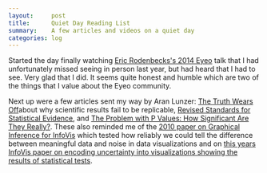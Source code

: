 ```yaml
---
layout:     post
title:      Quiet Day Reading List
summary:    A few articles and videos on a quiet day
categories: log
---
```


Started the day finally watching [Eric Rodenbecks's 2014 Eyeo](http://vimeo.com/112308535) talk that I had unfortunately missed seeing in person last year, but had heard that I had to see.  Very glad that I did.  It seems quite honest and humble which are two of the things that I value about the Eyeo community. 

Next up were a few articles sent my way by Aran Lunzer: [The Truth Wears Off](http://www.newyorker.com/magazine/2010/12/13/the-truth-wears-off)about why scientific results fail to be replicable, [Revised Standards for Statistical Evidence](http://www.pnas.org/content/110/48/19313.full), and [The Problem with P Values: How Significant Are They Really?](http://phys.org/wire-news/145707973/the-problem-with-p-values-how-significant-are-they-really.html). These also reminded me of the [2010 paper on Graphical Inference for InfoVis](http://vita.had.co.nz/papers/inference-infovis.html) which tested how reliably we could tell the difference between meaningful data and noise in data visualizations and on [this years InfoVis paper on encoding uncertainty into visualizations showing the results of statistical tests](http://www.google.com/url?sa=t&rct=j&q=&esrc=s&source=web&cd=1&cad=rja&uact=8&ved=0CCAQFjAA&url=http%3A%2F%2Fgraphics.cs.wisc.edu%2FPapers%2F2014%2FCG14%2FPreprint.pdf&ei=XB_AVP3FCI3ZoASrg4HQDg&usg=AFQjCNEff-tfpi1KfGtbpEaGWT1uJurJsw&sig2=Dnd_AEwqBZIUCpCFXA4s4A).







